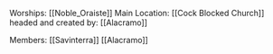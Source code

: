 Worships: [[Noble_Oraiste]]
Main Location: [[Cock Blocked Church]]
headed and created by: [[Alacramo]]

Members:
	[[Savinterra]]
	[[Alacramo]]
	